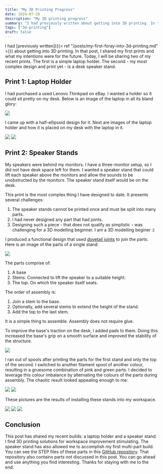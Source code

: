 ```yaml
---
title: "My 3D Printing Progress"
date: 2024-07-20
description: "My 3D printing progress"
summary: "I had previously written about getting into 3D printing. In that post, I shared my first prints and what my intentions were for the future. Today, I will be sharing two of my recent prints. The first is a simple laptop holder. The second - my most complex design and print yet - is a desk speaker stand."
tags: ["3d-printing"]
draft: false
---
```


I had [previously written]({{< ref "/posts/my-first-foray-into-3d-printing.md" >}}) about getting into 3D printing. In that post, I shared my first prints and what my intentions were for the future. Today, I will be sharing two of my recent prints. The first is a simple laptop holder. The second - my most complex design and print yet - is a desk speaker stand.

## Print 1: Laptop Holder

I had purchased a used Lenovo Thinkpad on eBay. I wanted a holder so it could sit pretty on my desk. Below is an image of the laptop in all its bland glory:

![](https://i.imgur.com/UCOVkmp.jpeg)

I came up with a half-ellipsoid design for it. Next are images of the laptop holder and how it is placed on my desk with the laptop in it.

![](https://i.imgur.com/unCU6HO.jpeg)
![](https://i.imgur.com/d5WcCg1.jpeg)

## Print 2: Speaker Stands

My speakers were behind my monitors. I have a three-monitor setup, so I did not have desk space left for them. I wanted a speaker stand that could lift each speaker above the monitors and allow the sounds to be unobstructed by the monitors. The speaker stand itself would be on the desk.

This print is the most complex thing I have designed to date. It presents several challenges:
1. The speaker stands cannot be printed once and must be split into many parts.
2. I had never designed any part that had joints.
3. Designing such a piece - that does not qualify as simplistic - was challenging for a 3D modelling beginner. I am a 3D modelling beginer :)

I produced a functional design that used [dovetail joints](https://en.wikipedia.org/wiki/Dovetail_joint) to join the parts. Here is an image of the parts of a single stand:

![](https://i.imgur.com/YoQvH43.jpeg)

The parts comprise of:
1. A base
2. Stems. Connected to lift the speaker to a suitable height.
3. The top. On which the speaker itself seats.

The order of assembly is:
1. Join a stem to the base.
2. Optionally, add several stems to extend the height of the stand.
3. Add the top to the last stem.

It is a simple thing to assemble. Assembly does not require glue.

To improve the base's traction on the desk, I added pads to them. Doing this increased the base's grip on a smooth surface and improved the stability of the structure.

![](https://i.imgur.com/b1BWHrq.jpeg)

I ran out of spools after printing the parts for the first stand and only the top of the second. I switched to another filament spool of another colour, resulting in a gruesome combination of pink and green parts. I decided to leverage this colour imbalance by alternating the colours of the parts during assembly. The chaotic result looked appealing enough to me:

![](https://i.imgur.com/zYQ68tz.jpeg)
![](https://i.imgur.com/YssnruR.jpeg)

These pictures are the results of installing these stands into my workspace.


![](https://i.imgur.com/JEhfXYJ.jpeg)
![](https://i.imgur.com/dRuUK0R.jpeg)
![](https://i.imgur.com/O6spEdc.jpeg)

## Conclusion

This post has shared my recent builds: a laptop holder and a speaker stand. I find 3D printing solutions for workspace improvement stimulating. The speaker stand has also allowed me to accomplish my first multi-part build. You can see the STEP files of these parts in this [GitHub repository](https://github.com/Oyekunle-Mark/3d_models). That repository also contains parts not discussed in this post. You can go ahead and use anything you find interesting. Thanks for staying with me to the end.
